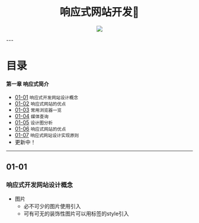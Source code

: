 <h1 align="center">响应式网站开发📱</h1>
<p align="center"><img src="https://timgsa.baidu.com/timg?image&quality=80&size=b9999_10000&sec=1496594903275&di=4e3edd5421a71e1369a30d5bc7f5cb2e&imgtype=0&src=http%3A%2F%2Fpmo804649.pic19.websiteonline.cn%2Fupload%2F1afw.jpg" /></p>
---

# 目录
#### 第一章 响应式简介
* [01-01](https://github.com/TYRMars/ResponseiveWeb#01-01) `响应式开发网站设计概念`
* [01-02](https://github.com/TYRMars/ResponseiveWeb#01-02) `响应式网站的优点`
* [01-03](https://github.com/TYRMars/ResponseiveWeb#01-03) `常用浏览器一览`
* [01-04](https://github.com/TYRMars/ResponseiveWeb#01-04) `媒体查询`
* [01-05](https://github.com/TYRMars/ResponseiveWeb#01-05) `设计图分析`
* [01-06](https://github.com/TYRMars/ResponseiveWeb#01-06) `响应式网站的优点`
* [01-07](https://github.com/TYRMars/ResponseiveWeb#01-06) `响应式网站设计实现原则`
* 更新中！
---

## 01-01
### 响应式开发网站设计概念

* 图片
    * 必不可少的图片使用<img>引入
    * 可有可无的装饰性图片可以用标签的style引入
